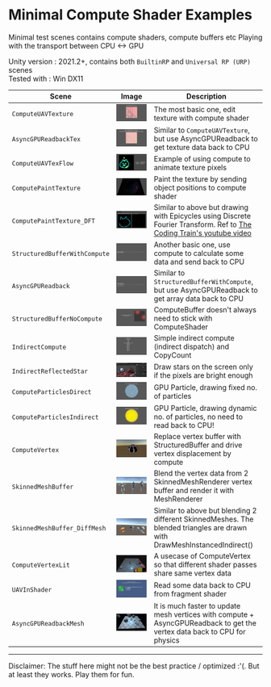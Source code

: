 # Minimal Compute Shader Examples
Minimal test scenes contains compute shaders, compute buffers etc
Playing with the transport between CPU <-> GPU

Unity version : 2021.2+, contains both `BuiltinRP` and `Universal RP (URP)` scenes \
Tested with : Win DX11

| Scene | Image | Description |
| --- | - | --- |
| `ComputeUAVTexture` | ![](READMEimages/ComputeUAVTexture.gif) | The most basic one, edit texture with compute shader |
| `AsyncGPUReadbackTex` | ![](READMEimages/AsyncGPUReadbackTex.gif) | Similar to `ComputeUAVTexture`, but use AsyncGPUReadback to get texture data back to CPU |
| `ComputeUAVTexFlow` | ![](READMEimages/ComputeUAVTexFlow.gif) | Example of using compute to animate texture pixels |
| `ComputePaintTexture` | ![](READMEimages/ComputePaintTexture.gif) | Paint the texture by sending object positions to compute shader |
| `ComputePaintTexture_DFT` | ![](READMEimages/ComputePaintTexture_DFT.gif) | Similar to above but drawing with Epicycles using Discrete Fourier Transform. Ref to [The Coding Train's youtube video](https://www.youtube.com/watch?v=MY4luNgGfms) |
| `StructuredBufferWithCompute` | ![](READMEimages/StructuredBufferWithCompute.gif) | Another basic one, use compute to calculate some data and send back to CPU |
| `AsyncGPUReadback` | ![](READMEimages/AsyncGPUReadback.gif) | Similar to `StructuredBufferWithCompute`, but use AsyncGPUReadback to get array data back to CPU |
| `StructuredBufferNoCompute` | ![](READMEimages/StructuredBufferNoCompute.gif) | ComputeBuffer doesn't always need to stick with ComputeShader |
| `IndirectCompute` | ![](READMEimages/IndirectCompute.gif) | Simple indirect compute (indirect dispatch) and CopyCount |
| `IndirectReflectedStar` | ![](READMEimages/IndirectReflectedStar.gif) | Draw stars on the screen only if the pixels are bright enough |
| `ComputeParticlesDirect` | ![](READMEimages/ComputeParticlesDirect.gif) | GPU Particle, drawing fixed no. of particles |
| `ComputeParticlesIndirect` | ![](READMEimages/ComputeParticlesIndirect.gif) | GPU Particle, drawing dynamic no. of particles, no need to read back to CPU! |
| `ComputeVertex` | ![](READMEimages/ComputeVertex.gif) | Replace vertex buffer with StructuredBuffer and drive vertex displacement by compute |
| `SkinnedMeshBuffer` | ![](READMEimages/SkinnedMeshBuffer.gif) | Blend the vertex data from 2 SkinnedMeshRenderer vertex buffer and render it with MeshRenderer |
| `SkinnedMeshBuffer_DiffMesh` | ![](READMEimages/SkinnedMeshBuffer_DiffMesh.gif) | Similar to above but blending 2 different SkinnedMeshes. The blended triangles are drawn with DrawMeshInstancedIndirect() |
| `ComputeVertexLit` | ![](READMEimages/ComputeVertexLit.gif) | A usecase of ComputeVertex so that different shader passes share same vertex data |
| `UAVInShader` | ![](READMEimages/UAVInShader.gif) | Read some data back to CPU from fragment shader |
| `AsyncGPUReadbackMesh` | ![](READMEimages/AsyncGPUReadbackMesh.gif) | It is much faster to update mesh vertices with compute + AsyncGPUReadback to get the vertex data back to CPU for physics |

-------------

Disclaimer: The stuff here might not be the best practice / optimized :'(. But at least they works. Play them for fun.
